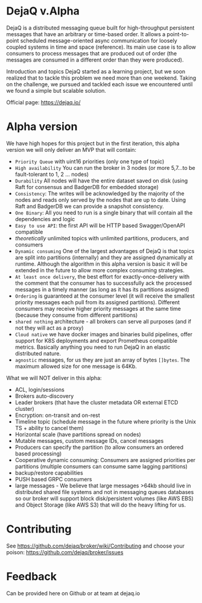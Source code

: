 # DejaQ v.Alpha

DejaQ is a distributed messaging queue built for high-throughput persistent messages that have an arbitrary or time-based order. It allows a point-to-point scheduled message-oriented async communication for loosely coupled systems in time and space (reference). Its main use case is to allow consumers to process messages that are produced out of order (the messages are consumed in a different order than they were produced).

Introduction and topics
DejaQ started as a learning project, but we soon realized that to tackle this problem we need more than one weekend. Taking on the challenge, we pursued and tackled each issue we encountered until we found a simple but scalable solution.

Official page: https://dejaq.io/

# Alpha version

We have high hopes for this project but in the first iteration, this alpha version we will only deliver an MVP that will contain:

* `Priority Queue` with uint16 priorities (only one type of topic)
* `High availability` You can run the broker in 3 nodes (or more 5,7...to be fault-tolerant to 1, 2 ... nodes)
* `Durability` All nodes will have the entire dataset saved on disk (using Raft for consensus and BadgerDB for embedded storage)
* `Consistency`: The writes will be acknowledged by the majority of the nodes and reads only served by the nodes that are up to date. Using Raft and BadgerDB we can provide a snapshot consistency. 
* `One Binary`: All you need to run is a single binary that will contain all the dependencies and logic
* `Easy to use API`: the first API will be HTTP based Swagger/OpenAPI compatible
* _theoretically_ unlimited topics with unlimited partitions, producers, and consumers
* `Dynamic consuming` One of the largest advantages of DejaQ is that topics are split into partitions (internally) and they are assigned dynamically at runtime. Although the algorithm in this alpha version is basic it will be extended in the future to allow more complex consuming strategies.
* `At least once delivery`, the best effort for exactly-once-delivery with the comment that the consumer has to successfully ack the processed messages in a timely manner (as long as it has its partitions assigned)
* `Ordering` is guaranteed at the consumer level (it will receive the smallest priority messages each pull from its assigned partitions). Different consumers may receive higher priority messages at the same time (because they consume from different partitions)
* `shared nothing` architecture - all brokers can serve all purposes (and if not they will act as a proxy)
* `Cloud native` we have docker images and binaries build pipelines, offer support for K8S deployments and export Prometheus compatible metrics. Basically anything you need to run DejaQ in an elastic distributed nature.  
* `agnostic` messages, for us they are just an array of bytes `[]bytes`. The maximum allowed size for one message is 64Kb.

What we will NOT deliver in this alpha: 
* ACL, login/sessions
* Brokers auto-discovery 
* Leader brokers (that have the cluster metadata OR external ETCD cluster)
* Encryption: on-transit and on-rest
* Timeline topic (schedule message in the future where priority is the Unix TS + ability to cancel them)
* Horizontal scale (have partitions spread on nodes)
* Mutable messages, custom message IDs, cancel messages
* Producers can specify the partition (to allow consumers an ordered based processing)
* Cooperative dynamic consuming: Consumers are assigned priorities per partitions (multiple consumers can consume same lagging partitions)
* backup/restore capabilities
* PUSH based GRPC consumers
* large messages - We believe that large messages >64kb should live in distributed shared file systems and not in messaging queues databases so our broker will support block disk/persistent volumes (like AWS EBS) and Object Storage (like AWS S3) that will do the heavy lifting for us.


# Contributing 

See https://github.com/dejaq/broker/wiki/Contributing and choose your poison: https://github.com/dejaq/broker/issues

# Feedback

Can be provided here on Github or at team at dejaq.io
